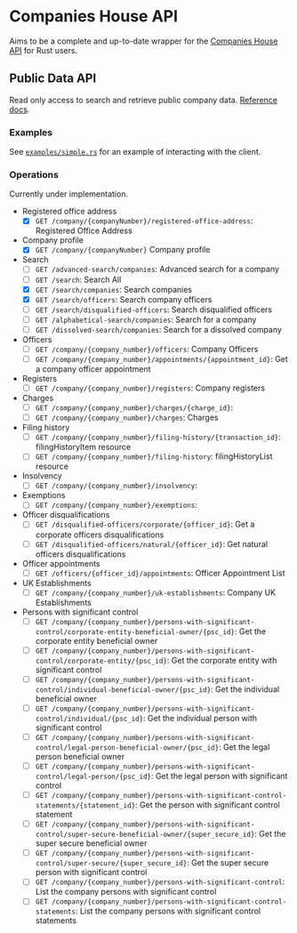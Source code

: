 # Companies House API

Aims to be a complete and up-to-date wrapper for the [Companies House API](https://developer-specs.company-information.service.gov.uk/) for Rust users.

## Public Data API

Read only access to search and retrieve public company data. [Reference docs](https://developer-specs.company-information.service.gov.uk/companies-house-public-data-api/reference).

### Examples

See [`examples/simple.rs`](./examples/simple.rs) for an example of interacting with the client.

### Operations

Currently under implementation.

- Registered office address
  - [x] `GET /company/{companyNumber}/registered-office-address`: Registered Office Address
- Company profile
  - [x] `GET /company/{companyNumber}` Company profile
- Search
  - [ ] `GET /advanced-search/companies`: Advanced search for a company
  - [ ] `GET /search`: Search All
  - [x] `GET /search/companies`: Search companies
  - [x] `GET /search/officers`: Search company officers
  - [ ] `GET /search/disqualified-officers`: Search disqualified officers
  - [ ] `GET /alphabetical-search/companies`: Search for a company
  - [ ] `GET /dissolved-search/companies`: Search for a dissolved company
- Officers
  - [ ] `GET /company/{company_number}/officers`: Company Officers
  - [ ] `GET /company/{company_number}/appointments/{appointment_id}`: Get a company officer appointment
- Registers
  - [ ] `GET /company/{company_number}/registers`: Company registers
- Charges
  - [ ] `GET /company/{company_number}/charges/{charge_id}`:
  - [ ] `GET /company/{company_number}/charges`: Charges
- Filing history
  - [ ] `GET /company/{company_number}/filing-history/{transaction_id}`: filingHistoryItem resource
  - [ ] `GET /company/{company_number}/filing-history`: filingHistoryList resource
- Insolvency
  - [ ] `GET /company/{company_number}/insolvency`:
- Exemptions
  - [ ] `GET /company/{company_number}/exemptions`:
- Officer disqualifications
  - [ ] `GET /disqualified-officers/corporate/{officer_id}`: Get a corporate officers disqualifications
  - [ ] `GET /disqualified-officers/natural/{officer_id}`: Get natural officers disqualifications
- Officer appointments
  - [ ] `GET /officers/{officer_id}/appointments`: Officer Appointment List
- UK Establishments
  - [ ] `GET /company/{company_number}/uk-establishments`: Company UK Establishments
- Persons with significant control
  - [ ] `GET /company/{company_number}/persons-with-significant-control/corporate-entity-beneficial-owner/{psc_id}`: Get the corporate entity beneficial owner
  - [ ] `GET /company/{company_number}/persons-with-significant-control/corporate-entity/{psc_id}`: Get the corporate entity with significant control
  - [ ] `GET /company/{company_number}/persons-with-significant-control/individual-beneficial-owner/{psc_id}`: Get the individual beneficial owner
  - [ ] `GET /company/{company_number}/persons-with-significant-control/individual/{psc_id}`: Get the individual person with significant control
  - [ ] `GET /company/{company_number}/persons-with-significant-control/legal-person-beneficial-owner/{psc_id}`: Get the legal person beneficial owner
  - [ ] `GET /company/{company_number}/persons-with-significant-control/legal-person/{psc_id}`: Get the legal person with significant control
  - [ ] `GET /company/{company_number}/persons-with-significant-control-statements/{statement_id}`: Get the person with significant control statement
  - [ ] `GET /company/{company_number}/persons-with-significant-control/super-secure-beneficial-owner/{super_secure_id}`: Get the super secure beneficial owner
  - [ ] `GET /company/{company_number}/persons-with-significant-control/super-secure/{super_secure_id}`: Get the super secure person with significant control
  - [ ] `GET /company/{company_number}/persons-with-significant-control`: List the company persons with significant control
  - [ ] `GET /company/{company_number}/persons-with-significant-control-statements`: List the company persons with significant control statements
